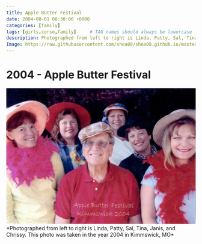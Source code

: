```yaml
---
title: Apple Butter Festival
date: 2004-08-01 08:30:00 +0800
categories: [family]
tags: [girls,corso,family]     # TAG names should always be lowercase
description: Photographed from left to right is Linda, Patty, Sal, Tina, Janis, and Chrissy. This photo was taken in the year 2004 in Kimmswick, MO
Image: https://raw.githubusercontent.com/shea08/shea08.github.io/master/James1.jpg
---
```


# 2004 - Apple Butter Festival

<img src="https://raw.githubusercontent.com/corsokalte/corsokalte.github.io/main/_posts/images/The%20sisters%20and%20dad.png" alt="2004">
*Photographed from left to right is Linda, Patty, Sal, Tina, Janis, and Chrissy. This photo was taken in the year 2004 in Kimmswick, MO*
